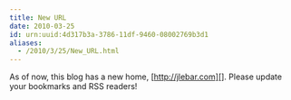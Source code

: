 ```yaml
---
title: New URL
date: 2010-03-25
id: urn:uuid:4d317b3a-3786-11df-9460-08002769b3d1
aliases:
  - /2010/3/25/New_URL.html
---
```


As of now, this blog has a new home, [http://jlebar.com][].  Please update your bookmarks and RSS readers!

[http://jlebar.com]: http://jlebar.com
